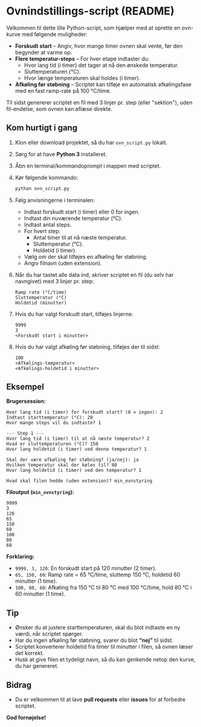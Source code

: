 # Ovnindstillings-script (README)

Velkommen til dette lille Python-script, som hjælper med at oprette en ovn-kurve med følgende muligheder:

- **Forskudt start** – Angiv, hvor mange timer ovnen skal vente, før den begynder at varme op.
- **Flere temperatur-steps** – For hver etape indtaster du:
  - Hvor lang tid (i timer) det tager at nå den ønskede temperatur.
  - Sluttemperaturen (°C).
  - Hvor længe temperaturen skal holdes (i timer).
- **Afkøling før støbning** – Scriptet kan tilføje en automatisk afkølingsfase med en fast ramp-rate på 100 °C/time.

Til sidst genererer scriptet en fil med 3 linjer pr. step (eller "sektion"), uden fil-endelse, som ovnen kan aflæse direkte.

## Kom hurtigt i gang

1. Klon eller download projektet, så du har `ovn_script.py` lokalt.
2. Sørg for at have **Python 3** installeret.
3. Åbn en terminal/kommandoprompt i mappen med scriptet.
4. Kør følgende kommando:

   ```sh
   python ovn_script.py
   ```

5. Følg anvisningerne i terminalen:
   - Indtast forskudt start (i timer) eller 0 for ingen.
   - Indtast din nuværende temperatur (°C).
   - Indtast antal steps.
   - For hvert step:
     - Antal timer til at nå næste temperatur.
     - Sluttemperatur (°C).
     - Holdetid (i timer).
   - Vælg om der skal tilføjes en afkøling før støbning.
   - Angiv filnavn (uden extension).

6. Når du har tastet alle data ind, skriver scriptet en fil (du selv har navngivet) med 3 linjer pr. step:

   ```
   Ramp rate (°C/time)
   Sluttemperatur (°C)
   Holdetid (minutter)
   ```

7. Hvis du har valgt forskudt start, tilføjes linjerne:

   ```
   9999
   3
   <Forskudt start i minutter>
   ```

8. Hvis du har valgt afkøling før støbning, tilføjes der til sidst:

   ```
   100
   <Afkølings-temperatur>
   <Afkølings-holdetid i minutter>
   ```

## Eksempel

**Brugersession:**

```
Hvor lang tid (i timer) for forskudt start? (0 = ingen): 2
Indtast starttemperatur (°C): 20
Hvor mange steps vil du indtaste? 1

--- Step 1 ---
Hvor lang tid (i timer) til at nå næste temperatur? 2
Hvad er sluttemperaturen (°C)? 150
Hvor lang holdetid (i timer) ved denne temperatur? 1

Skal der være afkøling før støbning? (ja/nej): ja
Hvilken temperatur skal der køles til? 80
Hvor lang holdetid (i timer) ved den temperatur? 1

Hvad skal filen hedde (uden extension)? min_ovnstyring
```

**Filoutput (`min_ovnstyring`):**

```
9999
3
120
65
150
60
100
80
60
```

**Forklaring:**

- `9999, 3, 120`: En forskudt start på 120 minutter (2 timer).
- `65, 150, 60`: Ramp rate = 65 °C/time, sluttemp 150 °C, holdetid 60 minutter (1 time).
- `100, 80, 60`: Afkøling fra 150 °C til 80 °C med 100 °C/time, hold 80 °C i 60 minutter (1 time).

## Tip

- Ønsker du at justere starttemperaturen, skal du blot indtaste en ny værdi, når scriptet spørger.
- Har du ingen afkøling før støbning, svarer du blot **“nej”** til sidst.
- Scriptet konverterer holdetid fra timer til minutter i filen, så ovnen læser det korrekt.
- Husk at give filen et tydeligt navn, så du kan genkende netop den kurve, du har genereret.

## Bidrag

- Du er velkommen til at lave **pull requests** eller **issues** for at forbedre scriptet.

**God fornøjelse!**

